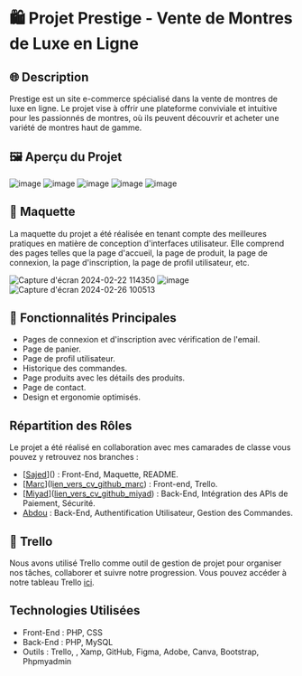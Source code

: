 # 🛍️ Projet Prestige - Vente de Montres de Luxe en Ligne

## 🌐 Description
Prestige est un site e-commerce spécialisé dans la vente de montres de luxe en ligne. Le projet vise à offrir une plateforme conviviale et intuitive pour les passionnés de montres, où ils peuvent découvrir et acheter une variété de montres haut de gamme.

## 🖼️ Aperçu du Projet
![image](https://github.com/youssoufmiyad/e-commerce-PHP/assets/112949717/1dbd0aa7-5cfd-4dd9-9027-a5abf8d9b28d)
![image](https://github.com/youssoufmiyad/e-commerce-PHP/assets/112949717/6070c9b0-6caa-49ea-95d8-63c7250f8d41)
![image](https://github.com/youssoufmiyad/e-commerce-PHP/assets/112949717/1805bdb2-3b34-4c76-bbdb-dcdce9a597d5)
![image](https://github.com/youssoufmiyad/e-commerce-PHP/assets/112949717/ff23d175-d382-4942-a92b-49ec78238c58)
![image](https://github.com/youssoufmiyad/e-commerce-PHP/assets/112949717/b00dc297-56ce-4ec9-b9e6-372484168849)

## 🎨 Maquette
La maquette du projet a été réalisée en tenant compte des meilleures pratiques en matière de conception d'interfaces utilisateur. Elle comprend des pages telles que la page d'accueil, la page de produit, la page de connexion, la page d'inscription, la page de profil utilisateur, etc.

![Capture d'écran 2024-02-22 114350](https://github.com/youssoufmiyad/e-commerce-PHP/assets/112949717/901c3eb5-7338-46f1-811a-7799398bf62e)
![image](https://github.com/youssoufmiyad/e-commerce-PHP/assets/112949717/af936e52-0523-4a62-862c-cc13d9aa1607)
![Capture d'écran 2024-02-26 100513](https://github.com/youssoufmiyad/e-commerce-PHP/assets/112949717/252659c7-4eb2-4bae-afe8-b6e382d4111a)

## 🧰 Fonctionnalités Principales
- Pages de connexion et d'inscription avec vérification de l'email.
- Page de panier.
- Page de profil utilisateur.
- Historique des commandes.
- Page produits avec les détails des produits.
- Page de contact.
- Design et ergonomie optimisés.

## Répartition des Rôles
Le projet a été réalisé en collaboration avec mes camarades de classe vous pouvez y retrouvez nos branches :
- [[Sajed](https://github.com/youssoufmiyad/e-commerce-PHP/tree/Sajed)]() : Front-End, Maquette, README.
- [[Marc](https://github.com/youssoufmiyad/e-commerce-PHP/tree/main)](l[ien_vers_cv_github_marc](https://github.com/youssoufmiyad/e-commerce-PHP/tree/main)) : Front-end, Trello.
- [[Miyad](https://github.com/youssoufmiyad/e-commerce-PHP/tree/Miyad)]([lien_vers_cv_github_miyad](https://github.com/youssoufmiyad/e-commerce-PHP/tree/Miyad)) : Back-End, Intégration des APIs de Paiement, Sécurité.
- [Abdou](https://github.com/youssoufmiyad/e-commerce-PHP/tree/main) : Back-End, Authentification Utilisateur, Gestion des Commandes.

## 🌟 Trello
Nous avons utilisé Trello comme outil de gestion de projet pour organiser nos tâches, collaborer et suivre notre progression. Vous pouvez accéder à notre tableau Trello [ici](lien_vers_trello).

## Technologies Utilisées
- Front-End : PHP, CSS
- Back-End : PHP, MySQL
- Outils : Trello, , Xamp, GitHub, Figma, Adobe, Canva, Bootstrap, Phpmyadmin

